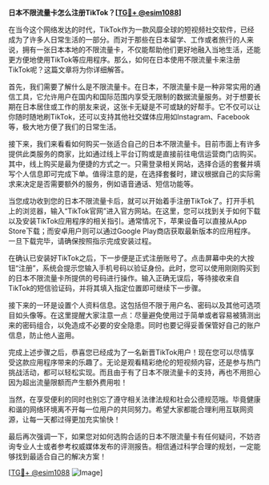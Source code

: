 **日本不限流量卡怎么注册TikTok？[[TG💪+ @esim1088](https://t.me/s/esim1088)]**

在当今这个网络发达的时代，TikTok作为一款风靡全球的短视频社交软件，已经成为了许多人日常生活的一部分。而对于那些在日本留学、工作或者旅行的人来说，拥有一张日本本地的不限流量卡，不仅能帮助他们更好地融入当地生活，还能更方便地使用TikTok等应用程序。那么，如何在日本使用不限流量卡来注册TikTok呢？这篇文章将为你详细解答。

首先，我们需要了解什么是不限流量卡。在日本，不限流量卡是一种非常实用的通信工具，它允许用户在国内和国际范围内享受无限制的数据流量服务。对于想要长期在日本居住或工作的朋友来说，这张卡无疑是不可或缺的好帮手。它不仅可以让你随时随地刷TikTok，还可以支持其他社交媒体应用如Instagram、Facebook等，极大地方便了我们的日常生活。

接下来，我们来看看如何购买一张适合自己的日本不限流量卡。目前市面上有许多提供此类服务的商家，比如通过线上平台订购或是直接前往电信运营商门店购买。其中，线上购买是最为便捷的方式之一。只需登录相关网站，选择合适的套餐并填写个人信息即可完成下单。值得注意的是，在选择套餐时，建议根据自己的实际需求来决定是否需要额外的服务，例如语音通话、短信功能等。

当您成功收到您的日本不限流量卡后，就可以开始着手注册TikTok了。打开手机上的浏览器，输入“TikTok官网”进入官方网站。在这里，您可以找到关于如何下载以及安装TikTok应用程序的相关指引。通常情况下，苹果设备可以直接从App Store下载；而安卓用户则可以通过Google Play商店获取最新版本的应用程序。一旦下载完毕，请确保按照指示完成安装过程。

在确认已安装好TikTok之后，下一步便是正式注册账号了。点击屏幕中央的大按钮“注册”，系统会提示您输入手机号码以验证身份。此时，您可以使用刚刚购买到的日本不限流量卡所提供的号码进行操作。输入正确无误后，等待接收来自TikTok的短信验证码，并将其填入指定位置即可继续下一步骤。

接下来的一环是设置个人资料信息。这包括但不限于用户名、密码以及其他可选项目如头像等。在这里提醒大家注意一点：尽量避免使用过于简单或者容易被猜测出来的密码组合，以免造成不必要的安全隐患。同时也要记得妥善保管好自己的账户信息，防止他人盗用。

完成上述步骤之后，恭喜您已经成为了一名新晋TikTok用户！现在您可以尽情享受这款应用程序带来的乐趣了。无论是观看精彩绝伦的短视频内容，还是参与热门挑战活动，都可以轻松实现。而且由于有了日本不限流量卡的支持，再也不用担心因为超出流量限额而产生额外费用啦！

当然，在享受便利的同时也别忘了遵守相关法律法规和社会公德规范哦。毕竟健康和谐的网络环境离不开每一位用户的共同努力。希望大家都能合理利用互联网资源，让每一天都过得更加充实愉快！

最后再次强调一下，如果您对如何选购合适的日本不限流量卡有任何疑问，不妨咨询专业人士或者参考权威媒体发布的评测报告。相信通过科学合理的规划，一定能够找到最适合自己的解决方案！

[[TG💪+ @esim1088](https://t.me/s/esim1088) ![Image](https://i.postimg.cc/4NQfJmqS/Snipaste-2025-05-13-00-14-12.png)]